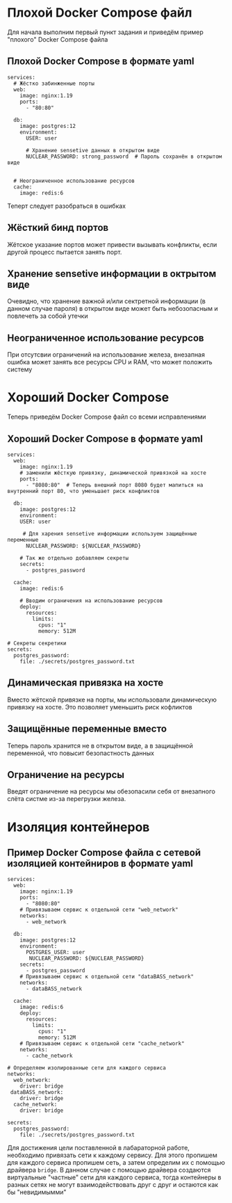 # Плохой Docker Compose файл
Для начала выполним первый пункт задания и приведём пример "плохого" Docker Compose файла
## Плохой Docker Compose в формате yaml
```
services:
  # Жёстко забинженные порты
  web:
    image: nginx:1.19
    ports:
      - "80:80"

  db:
    image: postgres:12
    environment:
      USER: user

      # Хранение sensetive данных в открытом виде
      NUCLEAR_PASSWORD: strong_password  # Пароль сохранён в открытом виде

  
  # Неограниченное использование ресурсов
  cache:
    image: redis:6
```
Теперт следует разобраться в ошибках

## Жёсткий бинд портов
Жётское указание портов может привести вызывать конфликты, если другой процесс пытается занять порт.
## Хранение sensetive информации в октрытом виде
Очевидно, что хранение важной и/или сектретной информации (в данном случае пароля) в открытом виде может быть небозопасным и повлечеть за собой утечки
## Неограниченное использование ресурсов
При отсутсвии ограничений на использование железа, внезапная ошибка может занять все ресурсы CPU и RAM, что может положить систему

# Хороший Docker Compose
Теперь приведём Docker Compose файл со всеми исправлениями
## Хороший Docker Compose в формате yaml
```
services:
  web:
    image: nginx:1.19
    # заменили жёсткую привязку, динамической привязкой на хосте
    ports:
      - "8080:80"  # Теперь внешний порт 8080 будет мапиться на внутренний порт 80, что уменьшает риск конфликтов

  db:
    image: postgres:12
    environment:
    USER: user
      
     # Для харения sensetive информации используем защищённые переменные
      NUCLEAR_PASSWORD: ${NUCLEAR_PASSWORD} 

    # Так же отдельно добавляем секреты
    secrets:
      - postgres_password

  cache:
    image: redis:6

    # Вводим ограничения на использование ресурсов 
    deploy:
      resources:
        limits:
          cpus: "1"
          memory: 512M 

# Секреты секретики
secrets:
  postgres_password:
    file: ./secrets/postgres_password.txt

```

## Динамическая привязка на хосте
Вместо жётской привязке на порты, мы использовали динамическую привязку на хосте. Это позволяет уменьшить риск кофликтов
## Защищённые переменные вместо 
Теперь пароль хранится не в открытом виде, а в защищённой переменной, что повысит безопастность данных
## Ограничение на ресурсы
Введят ограничение на ресурсы мы обезопасили себя от внезапного слёта систме из-за перегрузки железа.

# Изоляция контейнеров
## Пример Docker Compose файла с сетевой изоляцией контейниров в формате yaml
```
services:
  web:
    image: nginx:1.19
    ports:
      - "8080:80"
    # Привязываем сервис к отдельной сети "web_network"
    networks:
      - web_network

  db:
    image: postgres:12
    environment:
      POSTGRES_USER: user
       NUCLEAR_PASSWORD: ${NUCLEAR_PASSWORD}
    secrets:
      - postgres_password
    # Привязываем сервис к отдельной сети "dataBASS_network"
    networks:
      - dataBASS_network

  cache:
    image: redis:6
    deploy:
      resources:
        limits:
          cpus: "1"
          memory: 512M
    # Привязываем сервис к отдельной сети "cache_network"
    networks:
      - cache_network

# Определяем изолированные сети для каждого сервиса
networks:
  web_network:
    driver: bridge
 dataBASS_network:
    driver: bridge
  cache_network:
    driver: bridge

secrets:
  postgres_password:
    file: ./secrets/postgres_password.txt

```
Для достижения цели поставленной в лабараторной работе, необходимо привязать сети к каждому сервису. Для этого пропишем для каждого сервиса пропишем сеть, а затем определим их с помощью драйвера `bridge`.
В данном случае с помощью драйвера создаются виртуальные "частные" сети для каждого сервиса, тогда контейнеры в разных сетях не могут взаимодействовать друг с друг и остаются как бы "невидимымми"

